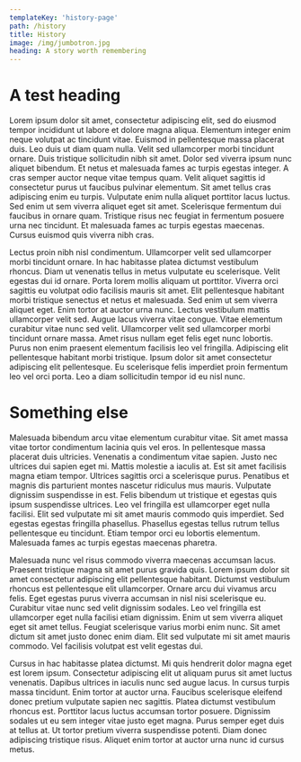 ```yaml
---
templateKey: 'history-page'
path: /history
title: History
image: /img/jumbotron.jpg
heading: A story worth remembering
---
```


# A test heading

Lorem ipsum dolor sit amet, consectetur adipiscing elit, sed do eiusmod tempor
incididunt ut labore et dolore magna aliqua. Elementum integer enim neque
volutpat ac tincidunt vitae. Euismod in pellentesque massa placerat duis. Leo
duis ut diam quam nulla. Velit sed ullamcorper morbi tincidunt ornare. Duis
tristique sollicitudin nibh sit amet. Dolor sed viverra ipsum nunc aliquet
bibendum. Et netus et malesuada fames ac turpis egestas integer. A cras semper
auctor neque vitae tempus quam. Velit aliquet sagittis id consectetur purus ut
faucibus pulvinar elementum. Sit amet tellus cras adipiscing enim eu turpis.
Vulputate enim nulla aliquet porttitor lacus luctus. Sed enim ut sem viverra
aliquet eget sit amet. Scelerisque fermentum dui faucibus in ornare quam.
Tristique risus nec feugiat in fermentum posuere urna nec tincidunt. Et
malesuada fames ac turpis egestas maecenas. Cursus euismod quis viverra nibh
cras.

Lectus proin nibh nisl condimentum. Ullamcorper velit sed ullamcorper morbi
tincidunt ornare. In hac habitasse platea dictumst vestibulum rhoncus. Diam ut
venenatis tellus in metus vulputate eu scelerisque. Velit egestas dui id ornare.
Porta lorem mollis aliquam ut porttitor. Viverra orci sagittis eu volutpat odio
facilisis mauris sit amet. Elit pellentesque habitant morbi tristique senectus
et netus et malesuada. Sed enim ut sem viverra aliquet eget. Enim tortor at
auctor urna nunc. Lectus vestibulum mattis ullamcorper velit sed. Augue lacus
viverra vitae congue. Vitae elementum curabitur vitae nunc sed velit.
Ullamcorper velit sed ullamcorper morbi tincidunt ornare massa. Amet risus
nullam eget felis eget nunc lobortis. Purus non enim praesent elementum
facilisis leo vel fringilla. Adipiscing elit pellentesque habitant morbi
tristique. Ipsum dolor sit amet consectetur adipiscing elit pellentesque. Eu
scelerisque felis imperdiet proin fermentum leo vel orci porta. Leo a diam
sollicitudin tempor id eu nisl nunc.


# Something else

Malesuada bibendum arcu vitae elementum curabitur vitae. Sit amet massa vitae
tortor condimentum lacinia quis vel eros. In pellentesque massa placerat duis
ultricies. Venenatis a condimentum vitae sapien. Justo nec ultrices dui sapien
eget mi. Mattis molestie a iaculis at. Est sit amet facilisis magna etiam
tempor. Ultrices sagittis orci a scelerisque purus. Penatibus et magnis dis
parturient montes nascetur ridiculus mus mauris. Vulputate dignissim suspendisse
in est. Felis bibendum ut tristique et egestas quis ipsum suspendisse ultrices.
Leo vel fringilla est ullamcorper eget nulla facilisi. Elit sed vulputate mi sit
amet mauris commodo quis imperdiet. Sed egestas egestas fringilla phasellus.
Phasellus egestas tellus rutrum tellus pellentesque eu tincidunt. Etiam tempor
orci eu lobortis elementum. Malesuada fames ac turpis egestas maecenas pharetra.

Malesuada nunc vel risus commodo viverra maecenas accumsan lacus. Praesent
tristique magna sit amet purus gravida quis. Lorem ipsum dolor sit amet
consectetur adipiscing elit pellentesque habitant. Dictumst vestibulum rhoncus
est pellentesque elit ullamcorper. Ornare arcu dui vivamus arcu felis. Eget
egestas purus viverra accumsan in nisl nisi scelerisque eu. Curabitur vitae nunc
sed velit dignissim sodales. Leo vel fringilla est ullamcorper eget nulla
facilisi etiam dignissim. Enim ut sem viverra aliquet eget sit amet tellus.
Feugiat scelerisque varius morbi enim nunc. Sit amet dictum sit amet justo donec
enim diam. Elit sed vulputate mi sit amet mauris commodo. Vel facilisis volutpat
est velit egestas dui.

Cursus in hac habitasse platea dictumst. Mi quis hendrerit dolor magna eget est
lorem ipsum. Consectetur adipiscing elit ut aliquam purus sit amet luctus
venenatis. Dapibus ultrices in iaculis nunc sed augue lacus. In cursus turpis
massa tincidunt. Enim tortor at auctor urna. Faucibus scelerisque eleifend donec
pretium vulputate sapien nec sagittis. Platea dictumst vestibulum rhoncus est.
Porttitor lacus luctus accumsan tortor posuere. Dignissim sodales ut eu sem
integer vitae justo eget magna. Purus semper eget duis at tellus at. Ut tortor
pretium viverra suspendisse potenti. Diam donec adipiscing tristique risus.
Aliquet enim tortor at auctor urna nunc id cursus metus.